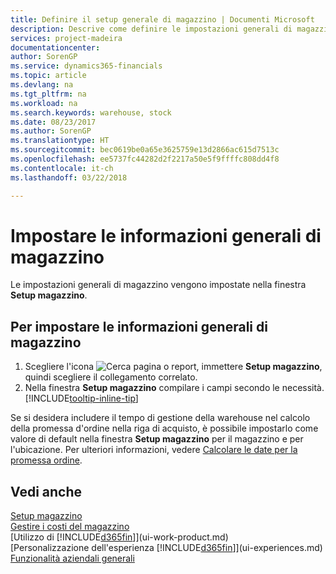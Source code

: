 ```yaml
---
title: Definire il setup generale di magazzino | Documenti Microsoft
description: Descrive come definire le impostazioni generali di magazzino, ad esempio numeri di serie e ubicazioni, in modo che sia possibile, ad esempio, gestire le warehouse e stock.
services: project-madeira
documentationcenter: 
author: SorenGP
ms.service: dynamics365-financials
ms.topic: article
ms.devlang: na
ms.tgt_pltfrm: na
ms.workload: na
ms.search.keywords: warehouse, stock
ms.date: 08/23/2017
ms.author: SorenGP
ms.translationtype: HT
ms.sourcegitcommit: bec0619be0a65e3625759e13d2866ac615d7513c
ms.openlocfilehash: ee5737fc44282d2f2217a50e5f9ffffc808dd4f8
ms.contentlocale: it-ch
ms.lasthandoff: 03/22/2018

---
```

# <a name="set-up-general-inventory-information"></a>Impostare le informazioni generali di magazzino
Le impostazioni generali di magazzino vengono impostate nella finestra **Setup magazzino**.

## <a name="to-set-up-general-inventory-information"></a>Per impostare le informazioni generali di magazzino
1. Scegliere l'icona ![Cerca pagina o report](media/ui-search/search_small.png "icona Cerca pagina o report"), immettere **Setup magazzino**, quindi scegliere il collegamento correlato.
2. Nella finestra **Setup magazzino** compilare i campi secondo le necessità. [!INCLUDE[tooltip-inline-tip](includes/tooltip-inline-tip_md.md)]

Se si desidera includere il tempo di gestione della warehouse nel calcolo della promessa d'ordine nella riga di acquisto, è possibile impostarlo come valore di default nella finestra **Setup magazzino** per il magazzino e per l'ubicazione. Per ulteriori informazioni, vedere [Calcolare le date per la promessa ordine](sales-how-to-calculate-order-promising-dates.md).  

## <a name="see-also"></a>Vedi anche
[Setup magazzino](inventory-setup-inventory.md)  
[Gestire i costi del magazzino](inventory-manage-inventory.md)  
[Utilizzo di [!INCLUDE[d365fin](includes/d365fin_md.md)]](ui-work-product.md)  
[Personalizzazione dell'esperienza [!INCLUDE[d365fin](includes/d365fin_md.md)]](ui-experiences.md)  
[Funzionalità aziendali generali](ui-across-business-areas.md)

